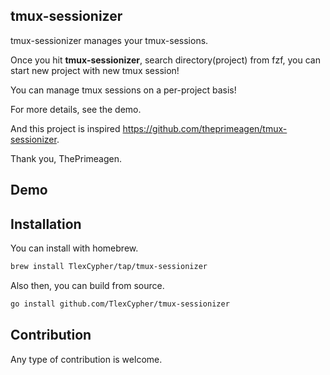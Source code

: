 ## tmux-sessionizer
tmux-sessionizer manages your tmux-sessions.

Once you hit **tmux-sessionizer**, search directory(project) from fzf, you can start new project with new tmux session!

You can manage tmux sessions on a per-project basis!

For more details, see the demo.

And this project is inspired https://github.com/theprimeagen/tmux-sessionizer.

Thank you, ThePrimeagen.

## Demo

## Installation
You can install with homebrew.
```bash
brew install TlexCypher/tap/tmux-sessionizer
```
Also then, you can build from source.
```bash
go install github.com/TlexCypher/tmux-sessionizer
```

## Contribution
Any type of contribution is welcome.
